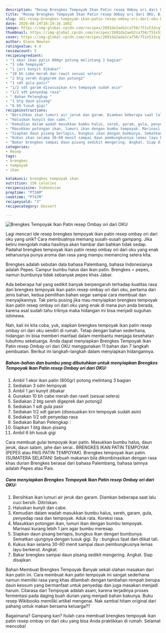 ```yaml
---
description: "Resep Brengkes Tempoyak Ikan Patin resep Ombay ori dari OKU, Bikin Ngiler"
title: "Resep Brengkes Tempoyak Ikan Patin resep Ombay ori dari OKU, Bikin Ngiler"
slug: 481-resep-brengkes-tempoyak-ikan-patin-resep-ombay-ori-dari-oku-bikin-ngiler
date: 2020-08-24T18:19:16.106Z
image: https://img-global.cpcdn.com/recipes/2691da2aeb2ca750/751x532cq70/brengkes-tempoyak-ikan-patin-resep-ombay-ori-dari-oku-foto-resep-utama.jpg
thumbnail: https://img-global.cpcdn.com/recipes/2691da2aeb2ca750/751x532cq70/brengkes-tempoyak-ikan-patin-resep-ombay-ori-dari-oku-foto-resep-utama.jpg
cover: https://img-global.cpcdn.com/recipes/2691da2aeb2ca750/751x532cq70/brengkes-tempoyak-ikan-patin-resep-ombay-ori-dari-oku-foto-resep-utama.jpg
author: Glenn Newton
ratingvalue: 4.4
reviewcount: 5
recipeingredient:
- "1 ekor ikan patin 800gr potong melintang 3 bagian"
- "3 sdm tempoyak"
- "1 jari kunyit dibakar"
- "10 bh cabe merah dan rawit sesuai selera"
- "2 btg sereh digeprek dan potong2"
- "1 sdt gula pasir"
- "1/2 sdt garam disesuaikan krn tempoyak sudah asin"
- "1/2 sdt penyedap rasa"
- " Bahan Pelengkap "
- "1 btg daun pisang"
- "6 bh tusuk gigi"
recipeinstructions:
- "Bersihkan ikan lumuri air jeruk dan garam. Diamkan beberapa saat lalu cuci bersih. Ditiriskan."
- "Haluskan kunyit dan cabe."
- "Kemudian dalam wadah masukkan bumbu halus, sereh, garam, gula, penyedap rasa dan tempoyak. Aduk rata. Koreksi rasa."
- "Masukkan potongan ikan, lumuri ikan dengan bumbu tempoyak. Marinasi kurang lebih 1 jam agar bumbu meresap."
- "Siapkan daun pisang berlapis, bungkus ikan dengan bumbunya. Sematkan ujungnya dengan tusuk gigi. Sy : bungkus lipat dan diikat tali."
- "Kukus ikan selama 30-60 menit sampai daun pembungkusnya lemas layu berkerut. Angkat."
- "Bakar brengkes sampai daun pisang sedikit mengering. Angkat. Siap disajikan"
categories:
- Resep
tags:
- brengkes
- tempoyak
- ikan

katakunci: brengkes tempoyak ikan 
nutrition: 158 calories
recipecuisine: Indonesian
preptime: "PT26M"
cooktime: "PT47M"
recipeyield: "3"
recipecategory: Dessert

---
```



![Brengkes Tempoyak Ikan Patin resep Ombay ori dari OKU](https://img-global.cpcdn.com/recipes/2691da2aeb2ca750/751x532cq70/brengkes-tempoyak-ikan-patin-resep-ombay-ori-dari-oku-foto-resep-utama.jpg)

Lagi mencari ide resep brengkes tempoyak ikan patin resep ombay ori dari oku yang unik? Cara membuatnya memang susah-susah gampang. Jika keliru mengolah maka hasilnya akan hambar dan bahkan tidak sedap. Padahal brengkes tempoyak ikan patin resep ombay ori dari oku yang enak seharusnya punya aroma dan rasa yang mampu memancing selera kita.

Brengkes adalah sebutan dala bahasa Palembang, bahasa Indonesianya adalah Pepes. Campur bumbu halus dan ikan patin. Brengkes = pepes, namun bumbunya tidak sebanyak pepes khas Jabar.

Ada beberapa hal yang sedikit banyak berpengaruh terhadap kualitas rasa dari brengkes tempoyak ikan patin resep ombay ori dari oku, pertama dari jenis bahan, kedua pemilihan bahan segar sampai cara membuat dan menyajikannya. Tak perlu pusing jika mau menyiapkan brengkes tempoyak ikan patin resep ombay ori dari oku yang enak di mana pun anda berada, karena asal sudah tahu triknya maka hidangan ini bisa menjadi suguhan istimewa.


Nah, kali ini kita coba, yuk, siapkan brengkes tempoyak ikan patin resep ombay ori dari oku sendiri di rumah. Tetap dengan bahan sederhana, hidangan ini bisa memberi manfaat dalam membantu menjaga kesehatan tubuhmu sekeluarga. Anda dapat menyiapkan Brengkes Tempoyak Ikan Patin resep Ombay ori dari OKU menggunakan 11 bahan dan 7 langkah pembuatan. Berikut ini langkah-langkah dalam menyiapkan hidangannya.

<!--inarticleads1-->

##### Bahan-bahan dan bumbu yang dibutuhkan untuk menyiapkan Brengkes Tempoyak Ikan Patin resep Ombay ori dari OKU:

1. Ambil 1 ekor ikan patin (800gr) potong melintang 3 bagian
1. Sediakan 3 sdm tempoyak
1. Ambil 1 jari kunyit dibakar
1. Gunakan 10 bh cabe merah dan rawit (sesuai selera)
1. Sediakan 2 btg sereh digeprek dan potong2
1. Sediakan 1 sdt gula pasir
1. Sediakan 1/2 sdt garam (disesuaikan krn tempoyak sudah asin)
1. Sediakan 1/2 sdt penyedap rasa
1. Sediakan  Bahan Pelengkap :
1. Siapkan 1 btg daun pisang
1. Ambil 6 bh tusuk gigi


Cara membuat gulai tempoyak ikan patin. Masukkan bumbu halus, daun jeruk, daun salam, jahe dan serai.. BRENGKES IKAN PATIN TEMPOYAK (PEPES atau PAIS PATIN TEMPOYAK). Brengkes tempoyak ikan patin. (SUMATERA SELATAN) Sebuah makanan bila dikombinasikan dengan rasa khas durian Brengkes berasal dari bahasa Palembang, bahasa lainnya adalah Pepes atau Pais. 

<!--inarticleads2-->

##### Cara menyiapkan Brengkes Tempoyak Ikan Patin resep Ombay ori dari OKU:

1. Bersihkan ikan lumuri air jeruk dan garam. Diamkan beberapa saat lalu cuci bersih. Ditiriskan.
1. Haluskan kunyit dan cabe.
1. Kemudian dalam wadah masukkan bumbu halus, sereh, garam, gula, penyedap rasa dan tempoyak. Aduk rata. Koreksi rasa.
1. Masukkan potongan ikan, lumuri ikan dengan bumbu tempoyak. Marinasi kurang lebih 1 jam agar bumbu meresap.
1. Siapkan daun pisang berlapis, bungkus ikan dengan bumbunya. Sematkan ujungnya dengan tusuk gigi. Sy : bungkus lipat dan diikat tali.
1. Kukus ikan selama 30-60 menit sampai daun pembungkusnya lemas layu berkerut. Angkat.
1. Bakar brengkes sampai daun pisang sedikit mengering. Angkat. Siap disajikan


Bahan Membuat Brengkes Tempoyak  Banyak sekali olahan masakan dari ikan patin ini. Cara membuat ikan patin tempoyak ini sangat sederhana namun memiliki rasa yang khas ditambah dengan tambahan rempah berupa daun kessum yang bermanfaat untuk penyedap dan juga masakan menjadi harum. Citarasa dari Tempoyak adalah asam, karena terjadinya proses fermentasi pada daging buah durian yang menjadi bahan bakunya. Buku resep Wikibooks memiliki artikel mengenai. Nak sambal hitam original dari pahang untuk makan bersama keluarga?? 

Bagaimana? Gampang kan? Itulah cara membuat brengkes tempoyak ikan patin resep ombay ori dari oku yang bisa Anda praktikkan di rumah. Selamat mencoba!
